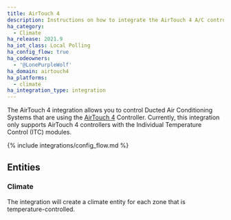 ```yaml
---
title: AirTouch 4
description: Instructions on how to integrate the AirTouch 4 A/C controller into Home Assistant.
ha_category:
  - Climate
ha_release: 2021.9
ha_iot_class: Local Polling
ha_config_flow: true
ha_codeowners:
  - '@LonePurpleWolf'
ha_domain: airtouch4
ha_platforms:
  - climate
ha_integration_type: integration
---
```


The AirTouch 4 integration allows you to control Ducted Air Conditioning Systems that are using the [AirTouch 4](https://www.airtouch.net.au/airtouch/airtouch-4/) Controller. Currently, this integration only supports AirTouch 4 controllers with the Individual Temperature Control (ITC) modules.

{% include integrations/config_flow.md %}

## Entities

### Climate

The integration will create a climate entity for each zone that is temperature-controlled.
